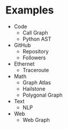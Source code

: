 # Examples

- Code
    - Call Graph
    - Python AST
- GitHub
    - Repository
    - Followers
- Ethernet
    - Traceroute
- Math
    - Graph Atlas
    - Hailstone
    - Polygonal Graph
- Text
    - NLP
- Web
    - Web Graph